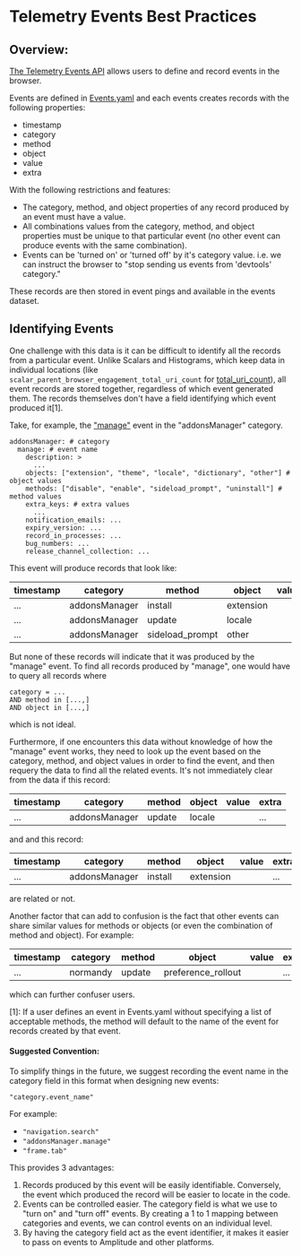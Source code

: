 # Telemetry Events Best Practices

## Overview:

[The Telemetry Events API](https://firefox-source-docs.mozilla.org/toolkit/components/telemetry/telemetry/collection/events.html) allows users to define and record events in the browser. 

Events are defined in [Events.yaml](https://firefox-source-docs.mozilla.org/toolkit/components/telemetry/telemetry/collection/events.html#the-yaml-definition-file) and each events creates records with the following properties:
* timestamp 
* category 
* method
* object 
* value 
* extra 

With the following restrictions and features: 
* The category, method, and object properties of any record produced by an event must have a value. 
* All combinations values from the category, method, and object properties must be unique to that particular event (no other event can produce events with the same combination). 
* Events can be 'turned on' or 'turned off' by it's category value. i.e. we can instruct the browser to "stop sending us events from 'devtools' category."

These records are then stored in event pings and available in the events dataset. 

## Identifying Events

One challenge with this data is it can be difficult to identify all the records from a particular event. Unlike Scalars and Histograms, which keep data in individual locations (like `scalar_parent_browser_engagement_total_uri_count` for [total_uri_count](https://dxr.mozilla.org/mozilla-central/source/toolkit/components/telemetry/Scalars.yaml#99)), all event records are stored together, regardless of which event generated them. The records themselves don't have a field identifying which event produced it[1].

Take, for example, the ["manage"](https://dxr.mozilla.org/mozilla-central/source/toolkit/components/telemetry/Events.yaml#105)
 event in the "addonsManager" category. 

```
addonsManager: # category
  manage: # event name
    description: >
      ...
    objects: ["extension", "theme", "locale", "dictionary", "other"] # object values
    methods: ["disable", "enable", "sideload_prompt", "uninstall"] # method values
    extra_keys: # extra values
      ...
    notification_emails: ...
    expiry_version: ...
    record_in_processes: ...
    bug_numbers: ...
    release_channel_collection: ...
```
This event will produce records that look like: 

|timestamp| category | method  | object  | value | extra | 
|-| -------- |---------| --------|-------|-------|
|...|addonsManager|install|extension|        |...|
|...|addonsManager|update|locale|        |...|
|...|addonsManager|sideload_prompt|other|       |...|

But none of these records will indicate that it was produced by the "manage" event. To find all records produced by "manage", one would have to query all records where 
```
category = ...
AND method in [...,]
AND object in [...,]
```
which is not ideal. 

Furthermore, if one encounters this data without knowledge of how the "manage" event works, they need to look up the event based on the category, method, and object values in order to find the event, and then requery the data to find all the related events. It's not immediately clear from the data if this record: 

|timestamp| category | method  | object  | value | extra | 
|-| -------- |---------| --------|-------|-------|
|...|addonsManager|update|locale|        |...|

and and this record: 

|timestamp| category | method  | object  | value | extra | 
|-| -------- |---------| --------|-------|-------|
|...|addonsManager|install|extension|        |...|

are related or not. 

Another factor that can add to confusion is the fact that other events can share similar values for methods or objects (or even the combination of method and object). For example:

|timestamp| category | method  | object  | value | extra | 
|-| -------- |---------| --------|-------|-------|
|...|normandy|update|preference_rollout|        |...|

which can further confuser users. 

[1]: If a user defines an event in Events.yaml without specifying a list of acceptable methods, the method will default to the name of the event for records created by that event. 

#### Suggested Convention: 

To simplify things in the future, we suggest recording the event name in the category field in this format when designing new events: 

```
"category.event_name"
```

For example: 
* ```"navigation.search"```
* ```"addonsManager.manage"```
* ```"frame.tab"```


This provides 3 advantages: 
1. Records produced by this event will be easily identifiable. Conversely, the event which produced the record will be easier to locate in the code. 
2. Events can be controlled easier. The category field is what we use to "turn on" and "turn off" events. By creating a 1 to 1 mapping between categories and events, we can control events on an individual level. 
3. By having the category field act as the event identifier, it makes it easier to pass on events to Amplitude and other platforms. 
